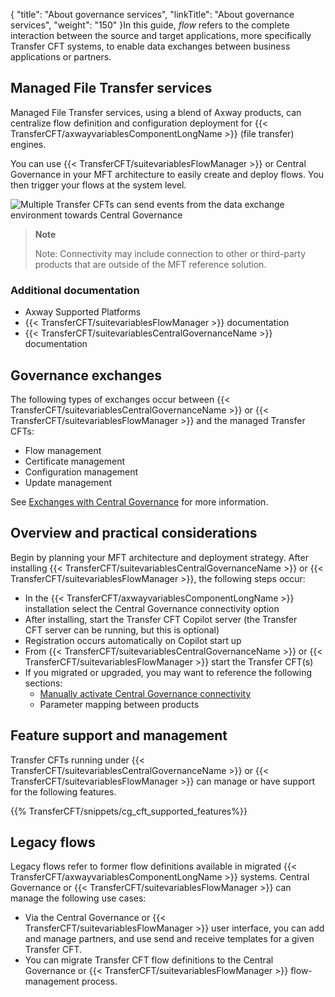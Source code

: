{
    "title": "About governance services",
    "linkTitle": "About governance services",
    "weight": "150"
}In this guide, *flow* refers to the complete interaction between the source and target applications, more specifically Transfer CFT systems, to enable data exchanges between business applications or partners.

Managed File Transfer services
------------------------------

Managed File Transfer services, using a blend of Axway products, can centralize flow definition and configuration deployment for {{< TransferCFT/axwayvariablesComponentLongName  >}} (file transfer) engines.

You can use {{< TransferCFT/suitevariablesFlowManager  >}} or Central Governance in your MFT architecture to easily create and deploy flows. You then trigger your flows at the system level.

![Multiple Transfer CFTs can send events from the data exchange environment towards Central Governance](/Images/TransferCFT/data_exchange_env.png)

> **Note**
>
> Note: Connectivity may include connection to other or third-party products that are outside of the MFT reference solution.

### Additional documentation

- Axway Supported Platforms
- {{< TransferCFT/suitevariablesFlowManager  >}} documentation
- {{< TransferCFT/suitevariablesCentralGovernanceName  >}} documentation

Governance exchanges
--------------------

The following types of exchanges occur between {{< TransferCFT/suitevariablesCentralGovernanceName  >}} or {{< TransferCFT/suitevariablesFlowManager  >}} and the managed Transfer CFTs:

- Flow management
- Certificate management
- Configuration management
- Update management

See [Exchanges with Central Governance](../cg_postregister) for more information.

Overview and practical considerations
-------------------------------------

Begin by planning your MFT architecture and deployment strategy. After installing {{< TransferCFT/suitevariablesCentralGovernanceName  >}} or {{< TransferCFT/suitevariablesFlowManager  >}}, the following steps occur:

- In the {{< TransferCFT/axwayvariablesComponentLongName  >}} installation select the Central Governance connectivity option
- After installing, start the Transfer CFT Copilot server (the Transfer CFT server can be running, but this is optional)
- Registration occurs automatically on Copilot start up
- From {{< TransferCFT/suitevariablesCentralGovernanceName  >}} or {{< TransferCFT/suitevariablesFlowManager  >}} start the Transfer CFT(s)
- If you migrated or upgraded, you may want to reference the following sections:
    -   [Manually activate Central Governance connectivity](../register_cg)
    -   Parameter mapping between products

<span id="Feature"></span>

Feature support and management
------------------------------

Transfer CFTs running under {{< TransferCFT/suitevariablesCentralGovernanceName  >}} or {{< TransferCFT/suitevariablesFlowManager  >}} can manage or have support for the following features.

{{% TransferCFT/snippets/cg_cft_supported_features%}}
<span id="Legacy"></span>

Legacy flows
------------

Legacy flows refer to former flow definitions available in migrated {{< TransferCFT/axwayvariablesComponentLongName  >}} systems. Central Governance or {{< TransferCFT/suitevariablesFlowManager  >}} can manage the following use cases:

- Via the Central Governance or {{< TransferCFT/suitevariablesFlowManager  >}} user interface, you can add and manage partners, and use send and receive templates for a given Transfer CFT.
- You can migrate Transfer CFT flow definitions to the Central Governance or {{< TransferCFT/suitevariablesFlowManager  >}} flow-management process.
